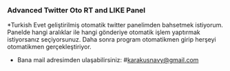 <h3>Advanced Twitter Oto RT and LIKE Panel</h3>

*Turkish
Evet geliştirilmiş otomatik twitter panelimden bahsetmek istiyorum. Panelde hangi aralıklar ile hangi gönderiye otomatik işlem yaptırmak istiyorsanız seçiyorsunuz. Daha sonra program otomatikmen girip herşeyi otomatikmen gerçekleştiriyor.

* Bana mail adresimden ulaşabilirsiniz: #karakusnavy@gmail.com

<center>
<p style="text-align: center;"><img src="https://i.hizliresim.com/vpOYEr.png" alt="" /></p>

<p style="text-align: center;"><img src="https://i.hizliresim.com/1g8jy5.png" alt=""/></p>

<p style="text-align: center;"><img src="https://i.hizliresim.com/LnBdaV.png" alt="" /></p>
